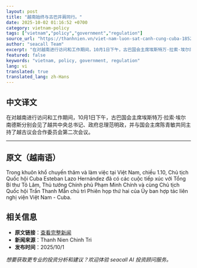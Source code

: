 ```yaml
---
layout: post
title: "越南始终与古巴并肩同行。"
date: 2025-10-02 01:16:52 +0700
category: vietnam-policy
tags: ["vietnam","policy","government","regulation"]
source_url: "https://thanhnien.vn/viet-nam-luon-sat-canh-cung-cuba-185251001230143393.htm"
author: "seacall Team"
excerpt: "在对越南进行访问和工作期间，10月1日下午，古巴国会主席埃斯特万·拉索·埃尔南德斯分别会见了越共中央总书记、政府总理范明政，并与国会主席陈青敏共同主持了越古议会合作委员会第二次会议。..."
featured: false
keywords: "vietnam, policy, government, regulation"
lang: vi
translated: true
translated_lang: zh-Hans
---
```


## 中文译文

在对越南进行访问和工作期间，10月1日下午，古巴国会主席埃斯特万·拉索·埃尔南德斯分别会见了越共中央总书记、政府总理范明政，并与国会主席陈青敏共同主持了越古议会合作委员会第二次会议。

---

## 原文（越南语）

Trong khu&ocirc;n khổ chuyến thăm v&agrave; l&agrave;m việc tại Việt Nam, chiều 1.10, Chủ tịch Quốc hội Cuba Esteban Lazo Hern&aacute;ndez đ&atilde; c&oacute; c&aacute;c cuộc tiếp x&uacute;c với Tổng B&iacute; thư T&ocirc; L&acirc;m, Thủ tướng Ch&iacute;nh phủ Phạm Minh Ch&iacute;nh v&agrave; c&ugrave;ng Chủ tịch Quốc hội Trần Thanh Mẫn chủ tr&igrave; Phi&ecirc;n họp thứ hai của Ủy ban hợp t&aacute;c li&ecirc;n nghị viện Việt Nam - Cuba.

## 相关信息

- **原文链接**：[查看完整新闻](https://thanhnien.vn/viet-nam-luon-sat-canh-cung-cuba-185251001230143393.htm)
- **新闻来源**：Thanh Nien Chinh Tri
- **发布时间**：2025/10/1

*想要获取更专业的投资分析和建议？欢迎体验 seacall AI 投资顾问服务。*